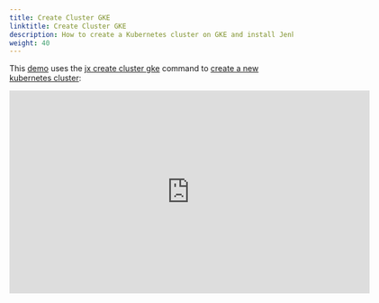 ```yaml
---
title: Create Cluster GKE
linktitle: Create Cluster GKE
description: How to create a Kubernetes cluster on GKE and install Jenkins X
weight: 40
---
```


This [demo](https://www.youtube.com/watch?v=r8-J9Qg-p9U) uses the [jx create cluster gke](/commands/jx_create_cluster_gke) command to [create a new kubernetes cluster](/docs/getting-started/setup/create-cluster/):


<iframe width="640" height="360" src="https://www.youtube.com/embed/r8-J9Qg-p9U" frameborder="0" allow="autoplay; encrypted-media" allowfullscreen></iframe>